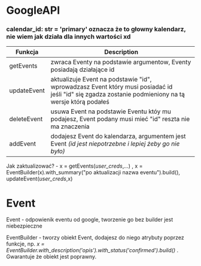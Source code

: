 # GoogleAPI
### calendar_id: str = 'primary' oznacza że to głowny kalendarz, nie wiem jak działa dla innych wartości xd
| Funkcja     | Description                                                                                                                                             | 
|-------------|---------------------------------------------------------------------------------------------------------------------------------------------------------|
| getEvents   | zwraca Eventy na podstawie argumentow, Eventy posiadają działające id                                                                                   | 
| updateEvent | aktualizuje Event  na podstawie "id", wprowadzasz Event który musi posiadać id<br>jeśli "id" się zgadza zostanie podmieniony na tą wersje którą podałeś | 
| deleteEvent | usuwa Event na podstawie Eventu któy mu podajesz, Event podany musi mieć "id" reszta nie ma znaczenia                                                   | 
| addEvent    | dodajesz Event do kalendarza, argumentem jest Event *(id jest niepotrzebne i lepiej żeby go nie było)*                                                  | 

Jak zaktualizować? - x = getEvents(*user_creds*,*...*) , x = EventBuilder(x).with_summary("po aktualizacji nazwa eventu").build(), updateEvent(*user_creds*,x)

#   Event

Event - odpowienik eventu od google, tworzenie go bez builder jest niebezpieczne

EventBuilder - tworzy obiekt Event, dodajesz do niego atrybuty poprzez funkcje, np. *x = EventBuilder.with_description('opis').with_status('confirmed').build()* . Gwarantuje że obiekt jest poprawny. 